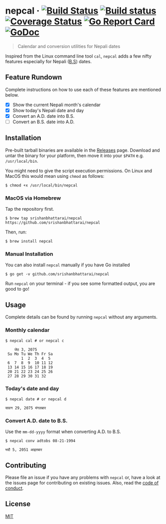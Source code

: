 # nepcal &middot; [![Build Status](https://travis-ci.org/srishanbhattarai/nepcal.svg?branch=master)](https://travis-ci.org/srishanbhattarai/nepcal) [![Build status](https://ci.appveyor.com/api/projects/status/6vm0m2ph6usjvdn4/branch/master?svg=true)](https://ci.appveyor.com/project/srishanbhattarai/nepcal-j10el/branch/master) [![Coverage Status](https://coveralls.io/repos/github/srishanbhattarai/nepcal/badge.svg?branch=master)](https://coveralls.io/github/srishanbhattarai/nepcal?branch=master) [![Go Report Card](https://goreportcard.com/badge/github.com/srishanbhattarai/nepcal)](https://goreportcard.com/report/github.com/srishanbhattarai/nepcal) [![GoDoc](https://godoc.org/github.com/srishanbhattarai/nepcal?status.svg)](https://godoc.org/github.com/srishanbhattarai/nepcal)

> Calendar and conversion utilities for Nepali dates

Inspired from the Linux command line tool `cal`, `nepcal` adds a few nifty features especially for Nepali ([B.S](https://en.wikipedia.org/wiki/Vikram_Samvat)) dates.

## Feature Rundown
Complete instructions on how to use each of these features are mentioned below.

* [x] Show the current Nepali month's calendar
* [x] Show today's Nepali date and day
* [x] Convert an A.D. date into B.S.
* [ ] Convert an B.S. date into A.D.

## Installation
Pre-built tarball binaries are available in the [Releases](https://github.com/srishanbhattarai/nepcal/releases) page. 
Download and untar the binary for your platform, then move it into your `$PATH` e.g. `/usr/local/bin`.

You might need to give the script execution permissions. On Linux and MacOS this would mean using `chmod` as follows:
```
$ chmod +x /usr/local/bin/nepcal
```

### MacOS via Homebrew
Tap the repository first.
```
$ brew tap srishanbhattarai/nepcal https://github.com/srishanbhattarai/nepcal
```
Then, run:
```
$ brew install nepcal
```

### Manual Installation
You can also install `nepcal` manually if you have Go installed
```
$ go get -v github.com/srishanbhattarai/nepcal
```

Run `nepcal` on your terminal - if you see some formatted output, you are good to go!

## Usage
Complete details can be found by running `nepcal` without any arguments.

### Monthly calendar
```
$ nepcal cal # or nepcal c

    जेठ 3, 2075
 Su Mo Tu We Th Fr Sa
       1  2  3  4  5
 6  7  8  9  10 11 12
 13 14 15 16 17 18 19
 20 21 22 23 24 25 26
 27 28 29 30 31 32
```

### Today's date and day
```
$ nepcal date # or nepcal d

सावन 29, 2075 मंगलबार
```

### Convert A.D. date to B.S.
Use the `mm-dd-yyyy` format when converting A.D. to B.S.
```
$ nepcal conv adtobs 08-21-1994

भदौ 5, 2051 आइतबार
```

## Contributing
Please file an issue if you have any problems with `nepcal` or, have a look at the issues page for contributing on existing issues. Also, read the [code of conduct](https://github.com/srishanbhattarai/nepcal/blob/master/CODE_OF_CONDUCT.md).

## License
[MIT](LICENSE)
